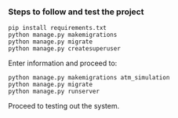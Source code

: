 ### Steps to follow and test the project

```commandline
pip install requirements.txt
python manage.py makemigrations
python manage.py migrate
python manage.py createsuperuser
```

Enter information and proceed to:

```commandline
python manage.py makemigrations atm_simulation
python manage.py migrate
python manage.py runserver
```

Proceed to testing out the system.
